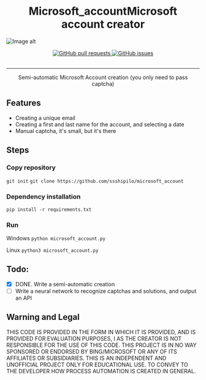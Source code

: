 <h1 align="center">Microsoft_accountMicrosoft account creator</h1>

![Image alt](https://github.com/{username}/{repository}/git/image.png)

<div align="center">
  <a href="https://github.com/ssshipilo/microsoft_account/pull">
    <img src="https://img.shields.io/github/issues-pr/cdnjs/cdnjs.svg" alt="GitHub pull requests" />
  </a>
  <a href="https://github.com/ssshipilo/microsoft_account/issues">
    <img src="https://img.shields.io/github/issues-raw/badges/shields/website.svg?maxAge=2592000" alt="GitHub issues" />
  </a>
</div>

<br />

___

<div align="center">
    Semi-automatic Microsoft Account creation (you only need to pass captcha)
</div>

## Features

- Creating a unique email
- Creating a first and last name for the account, and selecting a date
- Manual captcha, it's small, but it's there

## Steps

### Copy repository
```git init```
```git clone https://github.com/ssshipilo/microsoft_account```

### Dependency installation
```pip install -r requirements.txt```

### Run
Windows
```python microsoft_account.py```

Linux
```python3 microsoft_account.py```

## Todo:
- [x] DONE. Write a semi-automatic creation
- [ ] Write a neural network to recognize captchas and solutions, and output an API

## Warning and Legal
THIS CODE IS PROVIDED IN THE FORM IN WHICH IT IS PROVIDED, AND IS PROVIDED FOR EVALUATION PURPOSES, I AS THE CREATOR IS NOT RESPONSIBLE FOR THE USE OF THIS CODE. THIS PROJECT IS IN NO WAY SPONSORED OR ENDORSED BY BING/MICROSOFT OR ANY OF ITS AFFILIATES OR SUBSIDIARIES. THIS IS AN INDEPENDENT AND UNOFFICIAL PROJECT ONLY FOR EDUCATIONAL USE. TO CONVEY TO THE DEVELOPER HOW PROCESS AUTOMATION IS CREATED IN GENERAL.